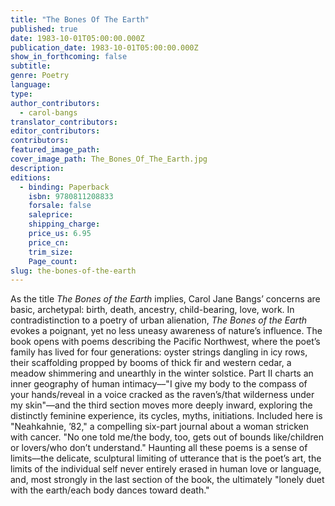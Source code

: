 ```yaml
---
title: "The Bones Of The Earth"
published: true
date: 1983-10-01T05:00:00.000Z
publication_date: 1983-10-01T05:00:00.000Z
show_in_forthcoming: false
subtitle:
genre: Poetry
language:
type:
author_contributors:
  - carol-bangs
translator_contributors:
editor_contributors:
contributors:
featured_image_path:
cover_image_path: The_Bones_Of_The_Earth.jpg
description:
editions:
  - binding: Paperback
    isbn: 9780811208833
    forsale: false
    saleprice:
    shipping_charge:
    price_us: 6.95
    price_cn:
    trim_size:
    Page_count:
slug: the-bones-of-the-earth
---
```


As the title _The Bones of the Earth_ implies, Carol Jane Bangs’ concerns are basic, archetypal: birth, death, ancestry, child-bearing, love, work. In contradistinction to a poetry of urban alienation, _The Bones of the Earth_ evokes a poignant, yet no less uneasy awareness of nature’s influence. The book opens with poems describing the Pacific Northwest, where the poet’s family has lived for four generations: oyster strings dangling in icy rows, their scaffolding propped by booms of thick fir and western cedar, a meadow shimmering and unearthly in the winter solstice. Part II charts an inner geography of human intimacy––"I give my body to the compass of your hands/reveal in a voice cracked as the raven’s/that wilderness under my skin"––and the third section moves more deeply inward, exploring the distinctly feminine experience, its cycles, myths, initiations. Included here is "Neahkahnie, ’82," a compelling six-part journal about a woman stricken with cancer. "No one told me/the body, too, gets out of bounds like/children or lovers/who don’t understand." Haunting all these poems is a sense of limits––the delicate, sculptural limiting of utterance that is the poet’s art, the limits of the individual self never entirely erased in human love or language, and, most strongly in the last section of the book, the ultimately "lonely duet with the earth/each body dances toward death."

